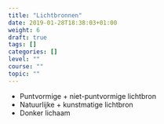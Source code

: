 ```yaml
---
title: "Lichtbronnen"
date: 2019-01-28T18:38:03+01:00
weight: 6
draft: true
tags: []
categories: []
level: ""
course: ""
topic: ""
---
```

* Puntvormige + niet-puntvormige lichtbron
* Natuurlijke + kunstmatige lichtbron
* Donker lichaam
